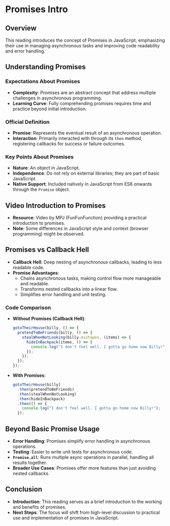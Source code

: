 # Promises Intro

## Overview

This reading introduces the concept of Promises in JavaScript, emphasizing their use in managing asynchronous tasks and improving code readability and error handling.

## Understanding Promises

### Expectations About Promises
- **Complexity**: Promises are an abstract concept that address multiple challenges in asynchronous programming.
- **Learning Curve**: Fully comprehending promises requires time and practice beyond initial introduction.

### Official Definition
- **Promise**: Represents the eventual result of an asynchronous operation.
- **Interaction**: Primarily interacted with through its `then` method, registering callbacks for success or failure outcomes.

### Key Points About Promises
- **Nature**: An object in JavaScript.
- **Independence**: Do not rely on external libraries; they are part of basic JavaScript.
- **Native Support**: Included natively in JavaScript from ES6 onwards through the `Promise` object.

## Video Introduction to Promises
- **Resource**: Video by MPJ (FunFunFunction) providing a practical introduction to promises.
- **Note**: Some differences in JavaScript style and context (browser programming) might be observed.

## Promises vs Callback Hell
- **Callback Hell**: Deep nesting of asynchronous callbacks, leading to less readable code.
- **Promise Advantages**:
  - Chains asynchronous tasks, making control flow more manageable and readable.
  - Transforms nested callbacks into a linear flow.
  - Simplifies error handling and unit testing.

### Code Comparison
- **Without Promises (Callback Hell)**:
  ```javascript
  gotoTheirHouse(billy, () => {
    pretendToBeFriends(billy, () => {
      stealWhenNotLooking(billy.mixtapes, (items) => {
        hideInBackpack(items, () => {
          console.log("I don't feel well. I gotta go home now Billy!");
        });
      });
    });
  });
  ```
- **With Promises**:
  ```javascript
  gotoTheirHouse(billy)
    .then(pretendToBeFriends)
    .then(stealWhenNotLooking)
    .then(hideInBackpack)
    .then(() => {
      console.log("I don't feel well. I gotta go home now Billy!");
    });
  ```

## Beyond Basic Promise Usage
- **Error Handling**: Promises simplify error handling in asynchronous operations.
- **Testing**: Easier to write unit tests for asynchronous code.
- **`Promise.all`**: Runs multiple async operations in parallel, handling all results together.
- **Broader Use Cases**: Promises offer more features than just avoiding nested callbacks.

## Conclusion
- **Introduction**: This reading serves as a brief introduction to the working and benefits of promises.
- **Next Steps**: The focus will shift from high-level discussion to practical use and implementation of promises in JavaScript.